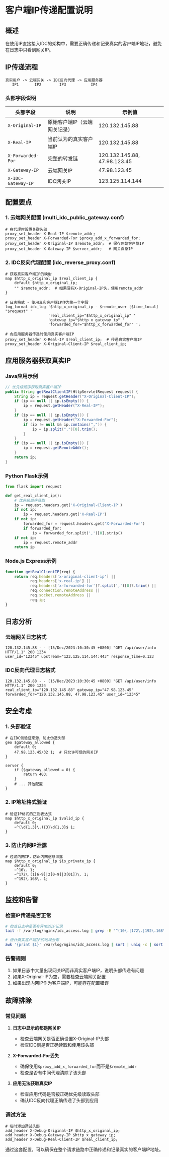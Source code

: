 # 客户端IP传递配置说明

## 概述

在使用IP直接接入IDC的架构中，需要正确传递和记录真实的客户端IP地址，避免在日志中只看到网关IP。

## IP传递流程

```
真实用户 -> 云端网关 -> IDC反向代理 -> 应用服务器
   IP1       IP2        IP3           IP4
```

### 头部字段说明

| 头部字段 | 说明 | 示例值 |
|---------|------|-------|
| `X-Original-IP` | 原始客户端IP（云端网关记录） | 120.132.145.88 |
| `X-Real-IP` | 当前认为的真实客户端IP | 120.132.145.88 |
| `X-Forwarded-For` | 完整的转发链 | 120.132.145.88, 47.98.123.45 |
| `X-Gateway-IP` | 云端网关IP | 47.98.123.45 |
| `X-IDC-Gateway-IP` | IDC网关IP | 123.125.114.144 |

## 配置要点

### 1. 云端网关配置 (multi_idc_public_gateway.conf)

```nginx
# 在代理时设置关键头部
proxy_set_header X-Real-IP $remote_addr;
proxy_set_header X-Forwarded-For $proxy_add_x_forwarded_for;
proxy_set_header X-Original-IP $remote_addr;  # 保存原始客户端IP
proxy_set_header X-Gateway-IP $server_addr;   # 网关自身IP
```

### 2. IDC反向代理配置 (idc_reverse_proxy.conf)

```nginx
# 获取真实客户端IP的映射
map $http_x_original_ip $real_client_ip {
    default $http_x_original_ip;
    "" $remote_addr;  # 如果没有X-Original-IP头，使用remote_addr
}

# 日志格式 - 使用真实客户端IP作为第一个字段
log_format idc_log '$http_x_original_ip - $remote_user [$time_local] "$request" '
                   'real_client_ip="$http_x_original_ip" '
                   'gateway_ip="$http_x_gateway_ip" '
                   'forwarded_for="$http_x_forwarded_for" ';

# 向应用服务器传递时使用真实客户端IP
proxy_set_header X-Real-IP $real_client_ip;  # 传递真实客户端IP
proxy_set_header X-Original-Client-IP $real_client_ip;
```

## 应用服务器获取真实IP

### Java应用示例

```java
// 优先级顺序获取真实客户端IP
public String getRealClientIP(HttpServletRequest request) {
    String ip = request.getHeader("X-Original-Client-IP");
    if (ip == null || ip.isEmpty()) {
        ip = request.getHeader("X-Real-IP");
    }
    if (ip == null || ip.isEmpty()) {
        ip = request.getHeader("X-Forwarded-For");
        if (ip != null && ip.contains(",")) {
            ip = ip.split(",")[0].trim();
        }
    }
    if (ip == null || ip.isEmpty()) {
        ip = request.getRemoteAddr();
    }
    return ip;
}
```

### Python Flask示例

```python
from flask import request

def get_real_client_ip():
    # 优先级顺序获取
    ip = request.headers.get('X-Original-Client-IP')
    if not ip:
        ip = request.headers.get('X-Real-IP')
    if not ip:
        forwarded_for = request.headers.get('X-Forwarded-For')
        if forwarded_for:
            ip = forwarded_for.split(',')[0].strip()
    if not ip:
        ip = request.remote_addr
    return ip
```

### Node.js Express示例

```javascript
function getRealClientIP(req) {
    return req.headers['x-original-client-ip'] ||
           req.headers['x-real-ip'] ||
           req.headers['x-forwarded-for']?.split(',')[0]?.trim() ||
           req.connection.remoteAddress ||
           req.socket.remoteAddress ||
           req.ip;
}
```

## 日志分析

### 云端网关日志格式

```
120.132.145.88 - - [15/Dec/2023:10:30:45 +0800] "GET /api/user/info HTTP/1.1" 200 1234 
user_id="12345" upstream="123.125.114.144:443" response_time=0.123
```

### IDC反向代理日志格式

```
120.132.145.88 - - [15/Dec/2023:10:30:45 +0800] "GET /api/user/info HTTP/1.1" 200 1234 
real_client_ip="120.132.145.88" gateway_ip="47.98.123.45" 
forwarded_for="120.132.145.88, 47.98.123.45" user_id="12345"
```

## 安全考虑

### 1. 头部验证

```nginx
# 在IDC侧验证来源，防止伪造头部
geo $gateway_allowed {
    default 0;
    47.98.123.45/32 1;  # 只允许可信的网关IP
}

server {
    if ($gateway_allowed = 0) {
        return 403;
    }
    # ... 其他配置
}
```

### 2. IP地址格式验证

```nginx
# 验证IP格式的正则表达式
map $http_x_original_ip $valid_ip {
    default 0;
    ~^(\d{1,3}\.){3}\d{1,3}$ 1;
}
```

### 3. 防止内网IP泄露

```nginx
# 过滤内网IP，防止内网信息泄露
map $http_x_original_ip $is_private_ip {
    default 0;
    ~^10\. 1;
    ~^172\.(1[6-9]|2[0-9]|3[01])\. 1;
    ~^192\.168\. 1;
}
```

## 监控和告警

### 检查IP传递是否正常

```bash
# 检查日志中是否有异常的IP记录
tail -f /var/log/nginx/idc_access.log | grep -E "^(10\.|172\.|192\.168\.)"

# 统计真实客户端IP的地域分布
awk '{print $1}' /var/log/nginx/idc_access.log | sort | uniq -c | sort -nr | head -10
```

### 告警规则

1. 如果日志中大量出现网关IP而非真实客户端IP，说明头部传递有问题
2. 如果X-Original-IP为空，需要检查云端网关配置
3. 如果出现内网IP作为客户端IP，可能存在配置错误

## 故障排除

### 常见问题

1. **日志中显示的都是网关IP**
   - 检查云端网关是否正确设置X-Original-IP头部
   - 检查IDC侧是否正确读取和使用该头部

2. **X-Forwarded-For丢失**
   - 确保使用`$proxy_add_x_forwarded_for`而不是`$remote_addr`
   - 检查是否有中间代理清除了该头部

3. **应用无法获取真实IP**
   - 检查应用代码是否按正确优先级读取头部
   - 确认IDC反向代理正确传递了头部到应用

### 调试方法

```nginx
# 临时添加调试头部
add_header X-Debug-Original-IP $http_x_original_ip;
add_header X-Debug-Gateway-IP $http_x_gateway_ip;
add_header X-Debug-Real-Client-IP $real_client_ip;
```

通过这套配置，可以确保在整个请求链路中正确传递和记录真实的客户端IP地址。 